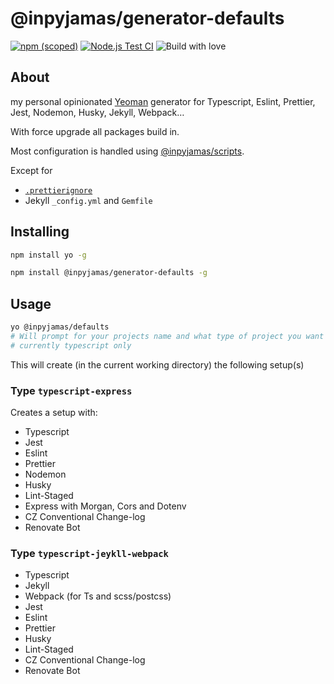 # @inpyjamas/generator-defaults

[![npm (scoped)](https://img.shields.io/npm/v/@inpyjamas/generator-defaults)](https://www.npmjs.com/package/@inpyjamas/generator-defaults) [![Node.js Test CI](https://github.com/inpyjamas/generator-defaults/workflows/Node.js%20Test%20CI/badge.svg)](https://github.com/inpyjamas/generator-defaults/actions?query=workflow%3A%22Node.js+Test+CI%22) ![Build with love](https://img.shields.io/badge/build%20with-%E2%9D%A4%EF%B8%8F-success)

## About

my personal opinionated [Yeoman](https://yeoman.io/) generator for Typescript, Eslint, Prettier, Jest, Nodemon, Husky, Jekyll, Webpack…

With force upgrade all packages build in.

Most configuration is handled using [@inpyjamas/scripts](https://github.com/inpyjamas/scripts).

Except for

- [`.prettierignore`](https://github.com/prettier/prettier/issues/3460)
- Jekyll `_config.yml` and `Gemfile`

## Installing

```bash
npm install yo -g
```

```bash
npm install @inpyjamas/generator-defaults -g
```

## Usage

```bash
yo @inpyjamas/defaults
# Will prompt for your projects name and what type of project you want
# currently typescript only
```

This will create (in the current working directory) the following setup(s)

### Type `typescript-express`

Creates a setup with:

- Typescript
- Jest
- Eslint
- Prettier
- Nodemon
- Husky
- Lint-Staged
- Express with Morgan, Cors and Dotenv
- CZ Conventional Change-log
- Renovate Bot

### Type `typescript-jeykll-webpack`

- Typescript
- Jekyll
- Webpack (for Ts and scss/postcss)
- Jest
- Eslint
- Prettier
- Husky
- Lint-Staged
- CZ Conventional Change-log
- Renovate Bot
